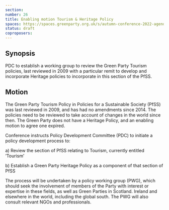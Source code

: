 ```yaml
---
section:
number: 26
title: Enabling motion Tourism & Heritage Policy
spaces: https://spaces.greenparty.org.uk/s/autumn-conference-2022-agenda-forum/?contentId=101280
status: draft
coproposers:
---
```

## Synopsis
PDC to establish a working group to review the Green Party Tourism policies, last reviewed in 2009 with a particular remit to develop and incorporate Heritage policies to incorporate in this section of the PfSS.

## Motion
The Green Party Tourism Policy in Policies for a Sustainable Society (PfSS) was last reviewed in 2009, and has had no amendments since 2014. The policies need to be reviewed to take account of changes in the world since then. The Green Party does not have a Heritage Policy, and an enabling motion to agree one expired.

Conference instructs Policy Development Committee (PDC) to initiate a policy development process to:

a) Review the section of PfSS relating to Tourism, currently entitled ‘Tourism’

b) Establish a Green Party Heritage Policy as a component of that section of PfSS

The process will be undertaken by a policy working group (PWG), which should seek the involvement of members of the Party with interest or expertise in these fields, as well as Green Parties in Scotland. Ireland and elsewhere in the world, including the global south. The PWG will also consult relevant NGOs and professionals.
